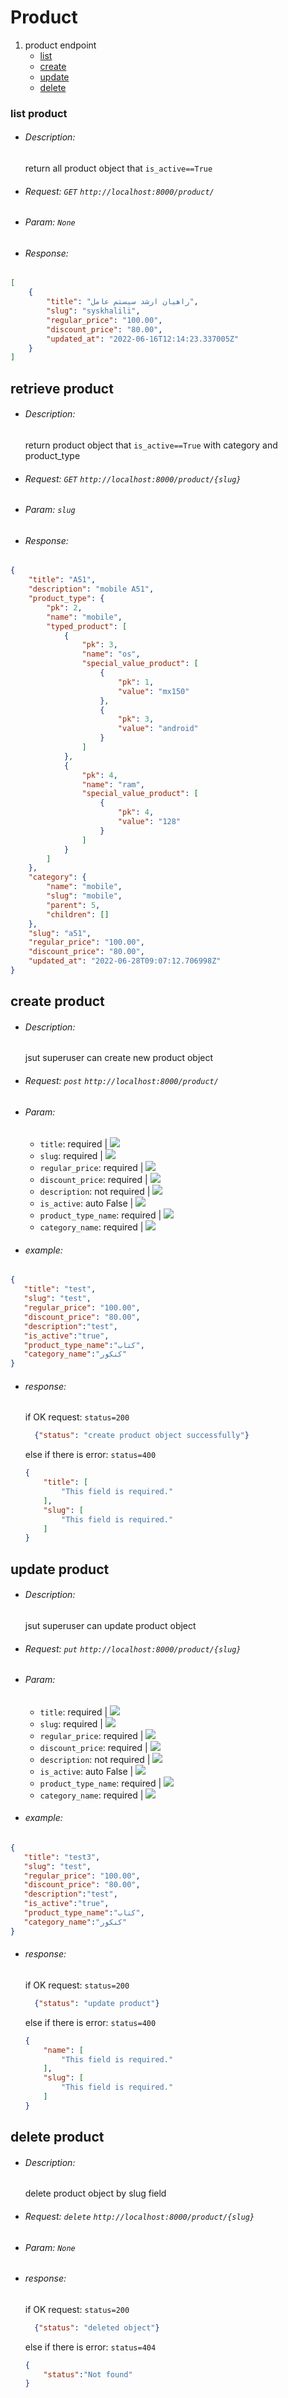 # Product

1. product endpoint
    *   [list](#list-product)
    *   [create](#create-product)
    *   [update](#update-product)
    *   [delete](#delete-product)

### list product
*   ###### Description: 
       return all product object that `is_active==True`
* ###### Request: `GET`  `http://localhost:8000/product/`
* ###### Param: `None`
* ###### Response:
```json
[
    {
        "title": "راهیان ارشد سیستم عامل",
        "slug": "syskhalili",
        "regular_price": "100.00",
        "discount_price": "80.00",
        "updated_at": "2022-06-16T12:14:23.337005Z"
    }
]
```
## retrieve product
*   ###### Description: 
       return product object that `is_active==True` with category and product_type
* ###### Request: `GET`  `http://localhost:8000/product/{slug}`
* ###### Param: `slug`
* ###### Response:
```json
{
    "title": "A51",
    "description": "mobile A51",
    "product_type": {
        "pk": 2,
        "name": "mobile",
        "typed_product": [
            {
                "pk": 3,
                "name": "os",
                "special_value_product": [
                    {
                        "pk": 1,
                        "value": "mx150"
                    },
                    {
                        "pk": 3,
                        "value": "android"
                    }
                ]
            },
            {
                "pk": 4,
                "name": "ram",
                "special_value_product": [
                    {
                        "pk": 4,
                        "value": "128"
                    }
                ]
            }
        ]
    },
    "category": {
        "name": "mobile",
        "slug": "mobile",
        "parent": 5,
        "children": []
    },
    "slug": "a51",
    "regular_price": "100.00",
    "discount_price": "80.00",
    "updated_at": "2022-06-28T09:07:12.706998Z"
}
```
## create product
* ###### Description: 
    jsut superuser can create new product object
    
* ###### Request: `post`  `http://localhost:8000/product/`
* ###### Param:
    *   `title`: required | ![](https://img.shields.io/static/v1?label=&message=string&color=red)
    *   `slug`: required | ![](https://img.shields.io/static/v1?label=&message=string&color=red)
    *   `regular_price`: required | ![](https://img.shields.io/static/v1?label=&message=decimal&color=red)
    *   `discount_price`: required | ![](https://img.shields.io/static/v1?label=&message=decimal&color=red)
    *   `description`: not required | ![](https://img.shields.io/static/v1?label=&message=string&color=red)
    *   `is_active`: auto False | ![](https://img.shields.io/static/v1?label=&message=boolean&color=red)
    *   `product_type_name`: required | ![](https://img.shields.io/static/v1?label=&message=string&color=red)
    *   `category_name`: required | ![](https://img.shields.io/static/v1?label=&message=string&color=red)
* ###### example:
```json
{
   "title": "test",
   "slug": "test",
   "regular_price": "100.00",
   "discount_price": "80.00",
   "description":"test",
   "is_active":"true",
   "product_type_name":"کتاب",
   "category_name":"کنکور"
}
```
* ###### response:
    if OK request:
    `status=200`
    ```json
      {"status": "create product object successfully"}
    ```
    else if there is error:
    `status=400`
    ```json
    {
        "title": [
            "This field is required."
        ],
        "slug": [
            "This field is required."
        ]
    }
    ```
  
## update product
* ###### Description: 
    jsut superuser can update product object
    
* ###### Request: `put`  `http://localhost:8000/product/{slug}`
* ###### Param:
    *   `title`: required | ![](https://img.shields.io/static/v1?label=&message=string&color=red)
    *   `slug`: required | ![](https://img.shields.io/static/v1?label=&message=string&color=red)
    *   `regular_price`: required | ![](https://img.shields.io/static/v1?label=&message=decimal&color=red)
    *   `discount_price`: required | ![](https://img.shields.io/static/v1?label=&message=decimal&color=red)
    *   `description`: not required | ![](https://img.shields.io/static/v1?label=&message=string&color=red)
    *   `is_active`: auto False | ![](https://img.shields.io/static/v1?label=&message=boolean&color=red)
    *   `product_type_name`: required | ![](https://img.shields.io/static/v1?label=&message=string&color=red)
    *   `category_name`: required | ![](https://img.shields.io/static/v1?label=&message=string&color=red)
* ###### example:
```json
{
   "title": "test3",
   "slug": "test",
   "regular_price": "100.00",
   "discount_price": "80.00",
   "description":"test",
   "is_active":"true",
   "product_type_name":"کتاب",
   "category_name":"کنکور"
}
```
* ###### response:
    if OK request:
    `status=200`
    ```json
      {"status": "update product"}
    ```
    else if there is error:
    `status=400`
    ```json
    {
        "name": [
            "This field is required."
        ],
        "slug": [
            "This field is required."
        ]
    }
    ```
## delete product
* ###### Description: 
    delete product object by slug field
    
* ###### Request: `delete`  `http://localhost:8000/product/{slug}`
* ###### Param: `None`
* ###### response:
    if OK request:
    `status=200`
    ```json
      {"status": "deleted object"}
    ```
    else if there is error:
    `status=404`
    ```json
    {
        "status":"Not found"
    }
    ```